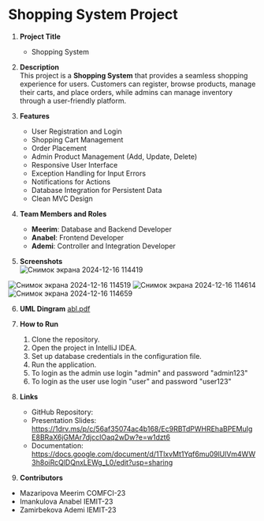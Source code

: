 # Shopping System Project

1. **Project Title**  
   - Shopping System  

2. **Description**  
   This project is a **Shopping System** that provides a seamless shopping experience for users. Customers can register, browse products, manage their carts, and place orders, while admins can manage inventory through a user-friendly platform.  

3. **Features**  
   - User Registration and Login  
   - Shopping Cart Management  
   - Order Placement  
   - Admin Product Management (Add, Update, Delete)  
   - Responsive User Interface  
   - Exception Handling for Input Errors  
   - Notifications for Actions  
   - Database Integration for Persistent Data  
   - Clean MVC Design  

4. **Team Members and Roles**  
   - **Meerim**: Database and Backend Developer  
   - **Anabel**: Frontend Developer  
   - **Ademi**: Controller and Integration Developer  

5. **Screenshots**  
  ![Снимок экрана 2024-12-16 114419](https://github.com/user-attachments/assets/d3103cd7-3bca-43a0-ad58-d340397e089a)

![Снимок экрана 2024-12-16 114519](https://github.com/user-attachments/assets/07655e98-91ef-4500-a309-c9df555f74ce)
![Снимок экрана 2024-12-16 114614](https://github.com/user-attachments/assets/838f8ec2-8196-4f65-9109-084004146496)
![Снимок экрана 2024-12-16 114659](https://github.com/user-attachments/assets/a6995a4d-413e-4b4e-9d56-6ab26eb4c9dc)

6. **UML Diпgram**
[abl.pdf](https://github.com/user-attachments/files/18145924/abl.pdf)

8. **How to Run**  
   1. Clone the repository.  
   2. Open the project in IntelliJ IDEA.  
   3. Set up database credentials in the configuration file.  
   4. Run the application.
   5. To login as the admin use login "admin" and password "admin123"
   6. To login as the user use login "user" and password "user123" 

9. **Links**  
   - GitHub Repository:   
   - Presentation Slides: https://1drv.ms/p/c/56af35074ac4b168/Ec9RBTdPWHREhaBPEMuIgE8BRaX6jGMAr7djccIOaq2wDw?e=w1dzt6
   - Documentation: https://docs.google.com/document/d/1TlxvMt1Yqf6mu09lUlVm4WW3h8oiRcQlDQnxLEWg_L0/edit?usp=sharing

10. **Contributors**  
   - Mazaripova Meerim COMFCI-23  
   - Imankulova Anabel IEMIT-23 
   - Zamirbekova Ademi IEMIT-23  
